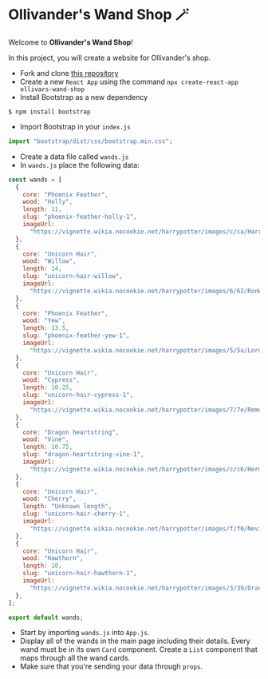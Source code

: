 # Ollivander's Wand Shop 🪄

Welcome to **Ollivander's Wand Shop**!

In this project, you will create a website for Ollivander's shop.

- Fork and clone [this repository](https://github.com/JoinCODED/TASK-Routes-Wand-Shop)
- Create a new `React App` using the command `npx create-react-app ollivars-wand-shop`
- Install Bootstrap as a new dependency

```shell
$ npm install bootstrap
```

- Import Bootstrap in your `index.js`

```javascript
import "bootstrap/dist/css/bootstrap.min.css";
```

- Create a data file called `wands.js`
- In `wands.js` place the following data:

```javascript
const wands = [
  {
    core: "Phoenix Feather",
    wood: "Holly",
    length: 11,
    slug: "phoenix-feather-holly-1",
    imageUrl:
      "https://vignette.wikia.nocookie.net/harrypotter/images/c/ca/HarryPotterWandNN8415.jpg/revision/latest?cb=20141208232731",
  },
  {
    core: "Unicorn Hair",
    wood: "Willow",
    length: 14,
    slug: "unicorn-hair-willow",
    imageUrl:
      "https://vignette.wikia.nocookie.net/harrypotter/images/6/62/RonWeasleyWandNN8413.jpg/revision/latest?cb=20141208232815",
  },
  {
    core: "Phoenix Feather",
    wood: "Yew",
    length: 13.5,
    slug: "phoenix-feather-yew-1",
    imageUrl:
      "https://vignette.wikia.nocookie.net/harrypotter/images/5/5a/LordVoldemortWandNN8403.jpg/revision/latest?cb=20141208232950",
  },
  {
    core: "Unicorn Hair",
    wood: "Cypress",
    length: 10.25,
    slug: "unicorn-hair-cypress-1",
    imageUrl:
      "https://vignette.wikia.nocookie.net/harrypotter/images/7/7e/Remus_Lupin_wand.png/revision/latest/scale-to-width-down/700?cb=20161126073935",
  },
  {
    core: "Dragon heartstring",
    wood: "Vine",
    length: 10.75,
    slug: "dragon-heartstring-vine-1",
    imageUrl:
      "https://vignette.wikia.nocookie.net/harrypotter/images/c/c6/HermioneGrangerWandNN8411.jpg/revision/latest?cb=20140602200406",
  },
  {
    core: "Unicorn Hair",
    wood: "Cherry",
    length: "Unknown length",
    slug: "unicorn-hair-cherry-1",
    imageUrl:
      "https://vignette.wikia.nocookie.net/harrypotter/images/f/f0/Neville%27s_wand.jpg/revision/latest?cb=20141209002728",
  },
  {
    core: "Unicorn Hair",
    wood: "Hawthorn",
    length: 10,
    slug: "unicorn-hair-hawthorn-1",
    imageUrl:
      "https://vignette.wikia.nocookie.net/harrypotter/images/3/39/DracoMalfoyWandNN8409.jpg/revision/latest?cb=20141208233016",
  },
];

export default wands;
```

- Start by importing `wands.js` into `App.js`.
- Display all of the wands in the main page including their details. Every wand must be in its own `Card` component. Create a `List` component that maps through all the wand cards.
- Make sure that you're sending your data through `props`.
